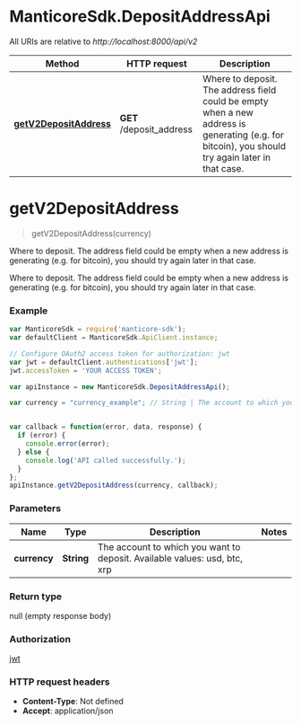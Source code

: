 # ManticoreSdk.DepositAddressApi

All URIs are relative to *http://localhost:8000/api/v2*

Method | HTTP request | Description
------------- | ------------- | -------------
[**getV2DepositAddress**](DepositAddressApi.md#getV2DepositAddress) | **GET** /deposit_address | Where to deposit. The address field could be empty when a new address is generating (e.g. for bitcoin), you should try again later in that case.


<a name="getV2DepositAddress"></a>
# **getV2DepositAddress**
> getV2DepositAddress(currency)

Where to deposit. The address field could be empty when a new address is generating (e.g. for bitcoin), you should try again later in that case.

Where to deposit. The address field could be empty when a new address is generating (e.g. for bitcoin), you should try again later in that case.

### Example
```javascript
var ManticoreSdk = require('manticore-sdk');
var defaultClient = ManticoreSdk.ApiClient.instance;

// Configure OAuth2 access token for authorization: jwt
var jwt = defaultClient.authentications['jwt'];
jwt.accessToken = 'YOUR ACCESS TOKEN';

var apiInstance = new ManticoreSdk.DepositAddressApi();

var currency = "currency_example"; // String | The account to which you want to deposit. Available values: usd, btc, xrp


var callback = function(error, data, response) {
  if (error) {
    console.error(error);
  } else {
    console.log('API called successfully.');
  }
};
apiInstance.getV2DepositAddress(currency, callback);
```

### Parameters

Name | Type | Description  | Notes
------------- | ------------- | ------------- | -------------
 **currency** | **String**| The account to which you want to deposit. Available values: usd, btc, xrp | 

### Return type

null (empty response body)

### Authorization

[jwt](../README.md#jwt)

### HTTP request headers

 - **Content-Type**: Not defined
 - **Accept**: application/json


